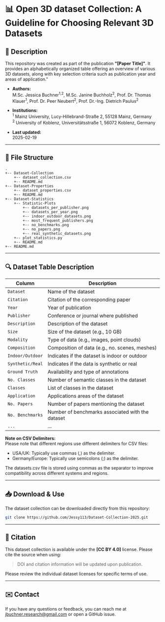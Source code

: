# 📊 Open 3D dataset Collection: A Guideline for Choosing Relevant 3D Datasets

## 📌 Description

This repository was created as part of the publication **"[Paper Title]"**. It provides an alphabetically organized table offering an overview of various 3D datasets, along with key selection criteria such as publication year and areas of application."

- **Authors:** <br>
  M.Sc. Jessica Buchner<sup>1,2</sup>, M.Sc. Janine Buchholz<sup>2</sup>, Prof. Dr. Thomas Klauer<sup>1</sup>, Prof. Dr. Peer Neubert<sup>2</sup>, Prof. Dr.-Ing. Dietrich Paulus<sup>2</sup> 

- **Institutions:** <br>
  <sup>1</sup> Mainz University, Lucy-Hillebrand-Straße 2, 55128 Mainz, Germany <br>
  <sup>2</sup> University of Koblenz, Universitätsstraße 1, 56072 Koblenz, Germany

- **Last updated:** <br>
    2025-02-19

---

## 📂 File Structure

```
.
+-- Dataset-Collection
    +-- dataset_collection.csv
    +-- README.md
+-- Dataset-Properties
    +-- dataset_properties.csv
    +-- README.md
+-- Dataset-Statistics
    +-- Statistic-Plots
        +-- datasets_per_publisher.png
        +-- datasets_per_year.png
        +-- indoor_outdoor_datasets.png
        +-- most_frequent_publishers.png
        +-- no_benchmarks.png
        +-- no_papers.png
        +-- real_synthetic_datasets.png
    +-- plot_statistics.py
    +-- README.md
+-- README.md
```

---

## 🔍 Dataset Table Description

| Column            | Description                                       |
| ----------------- | ------------------------------------------------- |
| `Dataset`         | Name of the dataset                               |
| `Citation`        | Citation of the corresponding paper               |
| `Year`            | Year of publication                               |
| `Publisher`       | Conference or journal where published             |
| `Description`     | Description of the dataset                        |
| `Size`            | Size of the dataset (e.g., 10 GB)                 |
| `Modality`        | Type of data (e.g., images, point clouds)         |
| `Composition`     | Composition of data (e.g., no. scenes, meshes)    |
| `Indoor/Outdoor`  | Indicates if the dataset is indoor or outdoor     |
| `Synthetic/Real`  | Indicates if the data is synthetic or real        |
| `Ground Truth`    | Availability and type of annotations              |
| `No. Classes`     | Number of semantic classes in the dataset         |
| `Classes`         | List of classes in the dataset                    |
| `Application`     | Applications areas of the dataset                 |
| `No. Papers`      | Number of papers mentioning the dataset           |
| `No. Benchmarks`  | Number of benchmarks associated with the dataset  |
| `...`             | ...                                               |

**Note on CSV Delimiters:** <br>
Please note that different regions use different delimiters for CSV files:<br>
- USA/UK: Typically use commas (,) as the delimiter.<br>
- Germany/Europe: Typically use semicolons (;) as the delimiter.<br>

The datasets.csv file is stored using commas as the separator to improve compatibility across different systems and regions.


---

## 📥 Download & Use

The dataset collection can be downloaded directly from this repository:

```bash
git clone https://github.com/Jessy113/Dataset-Collection-2025.git

```

---

## 🔗 Citation

This dataset collection is available under the **[CC BY 4.0]** license. Please cite the source when using:

> DOI and citation information will be updated upon publication.

Please review the individual dataset licenses for specific terms of use.

---

## ✉️ Contact

If you have any questions or feedback, you can reach me at jbuchner.research@gmail.com or open a GitHub issue.

